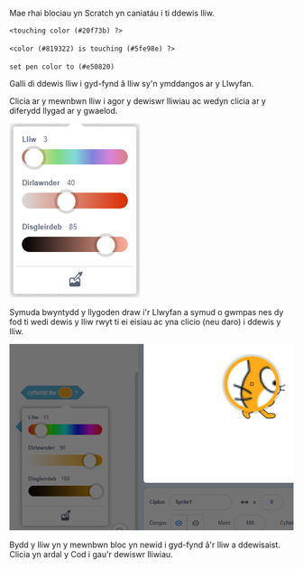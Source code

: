 Mae rhai blociau yn Scratch yn caniatáu i ti ddewis lliw.

```blocks3
<touching color (#20f73b) ?>

<color (#819322) is touching (#5fe98e) ?>

set pen color to (#e50820)
```

Galli di ddewis lliw i gyd-fynd â lliw sy'n ymddangos ar y Llwyfan.

Clicia ar y mewnbwn lliw i agor y dewiswr lliwiau ac wedyn clicia ar y diferydd llygad ar y gwaelod.

![](images/eye-dropper-tool.png)

Symuda bwyntydd y llygoden draw i'r Llwyfan a symud o gwmpas nes dy fod ti wedi dewis y lliw rwyt ti ei eisiau ac yna clicio (neu daro) i ddewis y lliw.

![](images/eye-dropper-stage.png)

Bydd y lliw yn y mewnbwn bloc yn newid i gyd-fynd â'r lliw a ddewisaist. Clicia yn ardal y Cod i gau'r dewiswr lliwiau.

